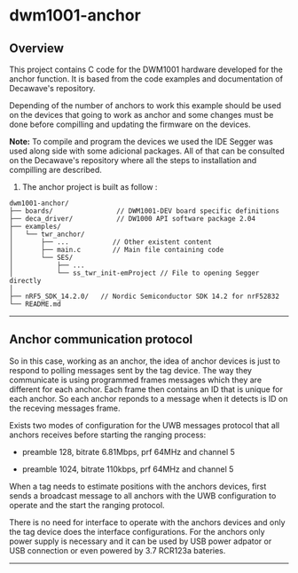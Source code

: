 # dwm1001-anchor

## Overview

This project contains C code for the DWM1001 hardware developed for the anchor function. It is based from the code examples and documentation of Decawave's repository.

Depending of the number of anchors to work this example should be used on the devices that going to work as anchor and some changes must be done before compilling and updating the firmware on the devices.

**Note:** To compile and program the devices we used the IDE Segger was used along side with some adicional packages. All of that can be consulted on the Decawave's repository where all the steps to installation and compilling are described.

1. The anchor project is built as follow : 

```
dwm1001-anchor/
├── boards/                // DWM1001-DEV board specific definitions
├── deca_driver/           // DW1000 API software package 2.04 
├── examples/             
│   └── twr_anchor/    
│       ├── ...           // Other existent content 
│       ├── main.c        // Main file containing code
│       └── SES/       
│           ├── ...   
│           └── ss_twr_init-emProject // File to opening Segger directly
│
├── nRF5_SDK_14.2.0/   // Nordic Semiconductor SDK 14.2 for nrF52832
└── README.md
```

***

## Anchor communication protocol

So in this case, working as an anchor, the idea of anchor devices is just to respond to polling messages sent by the tag device. The way they communicate is using programmed frames messages which they are different for each anchor. Each frame then contains an ID that is unique for each anchor. So each anchor reponds to a message when it detects is ID on the receving messages frame.

Exists two modes of configuration for the UWB messages protocol that all anchors receives before starting the ranging process:

- preamble 128, bitrate 6.81Mbps, prf 64MHz and channel 5

- preamble 1024, bitrate 110kbps, prf 64MHz and channel 5

When a tag needs to estimate positions with the anchors devices, first sends a broadcast message to all anchors with the UWB configuration to operate and the start the ranging protocol.

There is no need for interface to operate with the anchors devices and only the tag device does the interface configurations. For the anchors only power supply is necessary and it can be used by USB power adpator  or USB connection or even powered by 3.7 RCR123a bateries.

***
